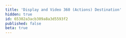 ```yaml
---
title: 'Display and Video 360 (Actions) Destination'
hidden: true
id: 65302a3acb309a8a3d5593f2
published: false
beta: true
---
```

